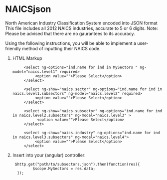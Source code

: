 # NAICSjson

North American Industry Classification System encoded into JSON format
This file includes all 2012 NAICS industries, accurate to 5 or 6 digits.
Note: Please be advised that there are no gaurantees to its accuracy.


Using the following instructions, you will be able to implement a user-friendly method of inputting their NAICS code.

1. HTML Markup
 
			<select ng-options="ind.name for ind in MySectors " ng-model="naics.level1" required>
				 <option value="">Please Select</option>
			</select>
			
			<select ng-show="naics.sector" ng-options="ind.name for ind in naics.level1.subsectors" ng-model="naics.level2" required>
				 <option value="">Please Select</option>
			</select>
			
			<select ng-show="naics.subsector" ng-options="ind.name for ind in naics.level2.subsectors" ng-model="naics.level3" >
				  <option value="">Please Select</option>
			</select>
			
			<select ng-show="naics.industry" ng-options="ind.name for ind in naics.level3.subsectors" ng-model="naics.level4">
				 <option value="">Please Select</option>
			</select>


2. Insert into your (angular) controller:

	    $http.get("path/to/subsectors.json").then(function(res){
                $scope.MySectors = res.data;
	     });

